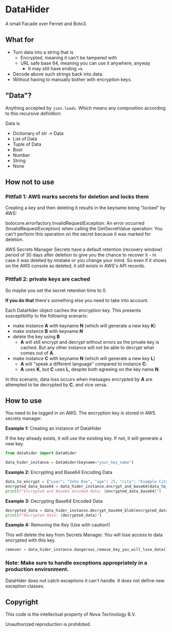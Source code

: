# DataHider

A small Facade over Fernet and Boto3.

## What for

- Turn data into a string that is
  - Encrypted, meaning it can't be tampered with
  - URL safe base 64, meaning you can use it anywhere, anyway
    - It may still have ending `=`s
- Decode above such strings back into data.
- Without having to manually bother with encryption keys.

## "Data"?

Anything accepted by `json.loads`. Which means any composition according to this recursive definition: 

Data is
- Dictionary of str -> Data
- List of Data
- Tuple of Data
- Bool
- Number
- String
- None

## How not to use

### Pittfall 1: AWS marks secrets for deletion and locks them

Creating a key and then deleting it results in the keyname being "locked" by AWS:

botocore.errorfactory.InvalidRequestException: An error occurred (InvalidRequestException) when calling the GetSecretValue operation: You can't perform this operation on the secret because it was marked for deletion.

AWS Secrets Manager Secrets have a default retention (recovery window) period of 30 days after deletion to give you the chance to recover it - in case it was deleted by mistake or you change your mind. So even if it shows on the AWS console as deleted, it still exists in AWS's API records.

### Pittfall 2: private keys are cached

So maybe you set the secret retention time to 0.

**If you do that** there's something else you need to take into account.

Each DataHider object caches the encryption key. This presents susceptibility to the following scenario:

- make instance **A** with keyname **N** (which will generate a new key **K**)
- make instance **B** with keyname **N**
- delete the key using **B**
   - **A** will still encrypt and decrypt without errors as the private key is cached. But any other instance will not be able to decrypt what comes out of **A**.
- make instance **C** with keyname **N** (which will generate a new key **L**)
   - **A** will "speak a different language" compared to instance **C**:
   - **A** uses **K**, but **C** uses **L**, despite both agreeing on the key name **N**.
    
In this scenario, data loss occurs when messages encrypted by **A** are attempted to be decrypted by **C**, and vice versa.


## How to use

You need to be logged in on AWS. The encryption key is stored in AWS secrets manager.

**Example 1:** Creating an instance of DataHider

If the key already exists, it will use the existing key. If not, it will generate a new key.

```py
from datahider import DataHider

data_hider_instance = DataHider(keyname="your_key_name")
```

**Example 2:** Encrypting and Base64 Encoding Data

```py
data_to_encrypt = {"user": "John Doe", "age": 25, "city": "Example City"}
encrypted_data_base64 = data_hider_instance.encrypt_and_base64(data_to_encrypt)
print(f"Encrypted and Base64 encoded data: {encrypted_data_base64}")
```

**Example 3:** Decrypting Base64 Encoded Data

```python
decrypted_data = data_hider_instance.decrypt_base64_blob(encrypted_data_base64)
print(f"Decrypted data: {decrypted_data}")
```

**Example 4:** Removing the Key (Use with caution!)

This will delete the key from Secrets Manager. You will lose access to data encrypted with this key.

```python
remover = data_hider_instance.dangerous_remove_key_you_will_lose_data()
```

### Note: Make sure to handle exceptions appropriately in a production environment.

DataHider does not catch exceptions it can't handle. It does not define new exception classes.

## Copyright

This code is the intellectual property of Nova Technology B.V.

Unauthorized reproduction is prohibited.